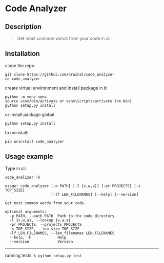 # Code Analyzer

## Description
>  Get most common words from your code in cli.

## Installation

clone the repo:
```
git clone https://github.com/draihal/code_analyzer
cd code_analyzer
```
create virtual environment and install package in it:
```
python -m venv venv
source venv/bin/activate or venv\Scripts\activate (on Win)
python setup.py install
```
or install package global:
```
python setup.py install
```
to uninstall:
```
pip uninstall code_analyzer
```

## Usage example
Type in cli:
```
code_analizer -h
```
```
usage: code_analyzer [-p PATH] [-l {v,w,a}] [-pr PROJECTS] [-s TOP_SIZE]
                     [-lf LEN_FILENAMES] [--help] [--version]

Get most common words from your code.

optional arguments:
  -p PATH, --path PATH  Path to the code directory
  -l {v,w,a}, --lookup {v,w,a}
  -pr PROJECTS, --projects PROJECTS
  -s TOP_SIZE, --top_size TOP_SIZE
  -lf LEN_FILENAMES, --len_filenames LEN_FILENAMES
  --help, -h            Help
  --version             Version
```
---
running tests:
```$ python setup.py test```
